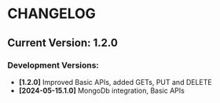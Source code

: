 # CHANGELOG

## Current Version: 1.2.0

### Development Versions:
- **[1.2.0]** Improved Basic APIs, added GETs, PUT and DELETE
- **[2024-05-15.1.0]** MongoDb integration, Basic APIs